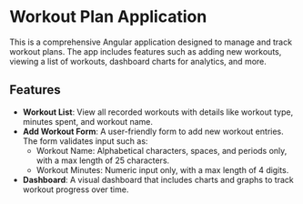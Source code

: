 # Workout Plan Application

This is a comprehensive Angular application designed to manage and track workout plans. The app includes features such as adding new workouts, viewing a list of workouts, dashboard charts for analytics, and more.

## Features

- **Workout List**: View all recorded workouts with details like workout type, minutes spent, and workout name.
- **Add Workout Form**: A user-friendly form to add new workout entries. The form validates input such as:
  - Workout Name: Alphabetical characters, spaces, and periods only, with a max length of 25 characters.
  - Workout Minutes: Numeric input only, with a max length of 4 digits.
- **Dashboard**: A visual dashboard that includes charts and graphs to track workout progress over time.


